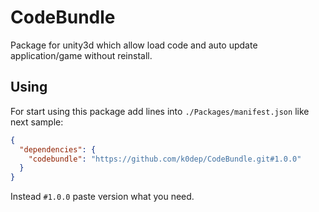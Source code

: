# CodeBundle
Package for unity3d which allow load code and auto update application/game without reinstall.  

## Using
For start using this package add lines into `./Packages/manifest.json` like next sample:  
```json
{
  "dependencies": {
    "codebundle": "https://github.com/k0dep/CodeBundle.git#1.0.0"
  }
}
```
Instead `#1.0.0` paste version what you need.